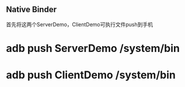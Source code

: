 ## Native Binder

首先将这两个ServerDemo，ClientDemo可执行文件push到手机

# adb push ServerDemo /system/bin
# adb push ClientDemo /system/bin 

